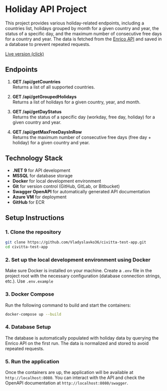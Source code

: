 # Holiday API Project

This project provides various holiday-related endpoints, including a countries list, holidays grouped by month for a given country and year, the status of a specific day, and the maximum number of consecutive free days for a country and year. The data is fetched from the [Enrico API](https://kayaposoft.com/enrico/) and saved in a database to prevent repeated requests.

[Live version (click)](http://civitta-test-app.westeurope.cloudapp.azure.com/swagger/index.html)

## Endpoints

1. **GET /api/getCountries**  
   Returns a list of all supported countries.

2. **GET /api/getGroupedHolidays**  
   Returns a list of holidays for a given country, year, and month.

3. **GET /api/getDayStatus**  
   Returns the status of a specific day (workday, free day, holiday) for a given country and year.

4. **GET /api/getMaxFreeDaysInRow**  
   Returns the maximum number of consecutive free days (free day + holiday) for a given country and year.

## Technology Stack

- **.NET 9** for API development
- **MSSQL** for database storage
- **Docker** for local development environment
- **Git** for version control (GitHub, GitLab, or Bitbucket)
- **Swagger OpenAPI** for automatically generated API documentation
- **Azure VM** for deployment 
- **GitHub** for ECR

## Setup Instructions

### 1. Clone the repository
```bash
git clone https://github.com/Vladyslavko36/civitta-test-app.git
cd civitta-test-app
```

### 2. Set up the local development environment using Docker
Make sure Docker is installed on your machine.
Create a `.env` file in the project root with the necessary configuration (database connection strings, etc.). Use `.env.example`

### 3. Docker Compose
Run the following command to build and start the containers:
```bash
docker-compose up --build
```

### 4. Database Setup
The database is automatically populated with holiday data by querying the Enrico API on the first run. The data is normalized and stored to avoid repeated requests.

### 5. Run the application
Once the containers are up, the application will be available at `http://localhost:8080`. You can interact with the API and check the OpenAPI documentation at `http://localhost:8080/swagger`.
